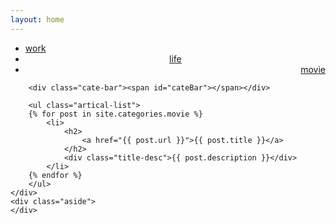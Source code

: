 ```yaml
---
layout: home
---
```


<div class="index-content life">
    <div class="section">
        <ul class="artical-cate">
            <li><a href="/"><span>work</span></a></li>
            <li style="text-align:center"><a href="/life"><span>life</span></a></li>
            <li class="on" style="text-align:right"><a href="/movie"><span>movie</span></a></li>
        </ul>

        <div class="cate-bar"><span id="cateBar"></span></div>

        <ul class="artical-list">
        {% for post in site.categories.movie %}
            <li>
                <h2>
                    <a href="{{ post.url }}">{{ post.title }}</a>
                </h2>
                <div class="title-desc">{{ post.description }}</div>
            </li>
        {% endfor %}
        </ul>
    </div>
    <div class="aside">
    </div>
</div>
